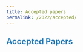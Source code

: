 ```yaml
---
title: Accepted papers
permalink: /2022/accepted/
---
```


## <span style="color:#267CB9"> Accepted Papers </span>